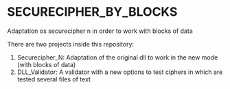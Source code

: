 # SECURECIPHER_BY_BLOCKS
Adaptation os securecipher n in order to work with blocks of data

There are two projects inside this repository:
1. Securecipher_N: Adaptation of the original dll to work in the new mode (with blocks of data)
2. DLL_Validator: A validator with a new options to test ciphers in which are tested several files of text

